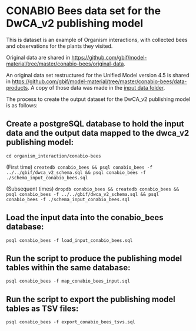 # CONABIO Bees data set for the DwCA_v2 publishing model

This is dataset is an example of Organism interactions, with collected bees and observations for the plants they visited.

Original data are shared in https://github.com/gbif/model-material/tree/master/conabio-bees/original-data.

An original data set restructured for the Unified Model version 4.5 is shared in https://github.com/gbif/model-material/tree/master/conabio-bees/data-products. A copy of those data was made in the [input data folder](../input_data).

The process to create the output dataset for the DwCA_v2 publishing model is as follows:

## Create a postgreSQL database to hold the input data and the output data mapped to the dwca_v2 publishing model:
```cd organism_interaction/conabio-bees```

(First time) ```createdb conabio_bees && psql conabio_bees -f ../../gbif/dwca_v2_schema.sql && psql conabio_bees -f ./schema_input_conabio_bees.sql```

(Subsequent times) ```dropdb conabio_bees && createdb conabio_bees && psql conabio_bees -f ../../gbif/dwca_v2_schema.sql && psql conabio_bees -f ./schema_input_conabio_bees.sql```

## Load the input data into the conabio_bees database:
```psql conabio_bees -f load_input_conabio_bees.sql```

## Run the script to produce the publishing model tables within the same database:
```psql conabio_bees -f map_conabio_bees_input.sql```

## Run the script to export the publishing model tables as TSV files:
```psql conabio_bees -f export_conabio_bees_tsvs.sql```

